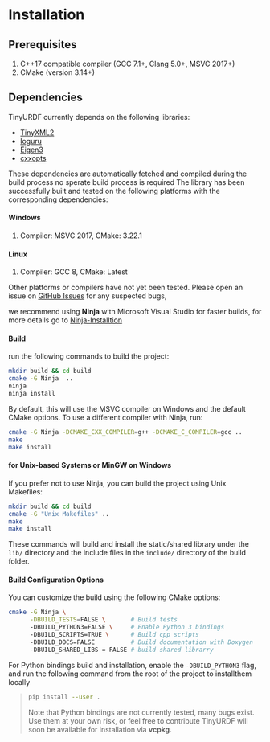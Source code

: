 Installation
=======

##  Prerequisites

1. C++17 compatible compiler (GCC 7.1+, Clang 5.0+, MSVC 2017+)
2. CMake (version 3.14+)
## Dependencies

TinyURDF currently depends on the following libraries:
- [TinyXML2](https://github.com/leethomason/tinyxml2)
- [loguru](https://github.com/emilk/loguru)
- [Eigen3](https://eigen.tuxfamily.org)
- [cxxopts](https://github.com/jarro2783/cxxopts)

These dependencies are automatically fetched and compiled during the build process no sperate build process is required
The library has been successfully built and tested on the following platforms with the corresponding dependencies:

#### Windows 
1. Compiler: MSVC 2017, CMake: 3.22.1
#### Linux 
1. Compiler: GCC 8, CMake: Latest

Other platforms or compilers have not yet been tested. Please open an issue on [GitHub Issues](https://github.com/wissem01chiha/tinyurdf/issues) for any suspected bugs,

we recommend using **Ninja** with Microsoft Visual Studio for faster builds, for more details go to
[Ninja-Installtion](docs/Ressources.md)

 
#### Build

run the following commands to build the project:

```bash
mkdir build && cd build
cmake -G Ninja  ..
ninja
ninja install 
```
By default, this will use the MSVC compiler on Windows and the default CMake options. To use a different compiler with Ninja, run:

```bash
cmake -G Ninja -DCMAKE_CXX_COMPILER=g++ -DCMAKE_C_COMPILER=gcc ..
make 
make install 
```
#### for Unix-based Systems or MinGW on Windows 
If you prefer not to use Ninja, you can build the project using Unix Makefiles:  
```bash
mkdir build && cd build
cmake -G "Unix Makefiles" ..
make
make install 
```
These commands will build and install the static/shared library under the `lib/` directory and the include files in the `include/` directory of the build folder.  

#### Build Configuration Options
You can customize the build using the following CMake options:
```bash
cmake -G Ninja \
      -DBUILD_TESTS=FALSE \       # Build tests 
      -DBUILD_PYTHON3=FALSE \     # Enable Python 3 bindings
      -DBUILD_SCRIPTS=TRUE \      # Build cpp scripts 
      -DBUILD_DOCS=FALSE          # Build documentation with Doxygen  
      -DBUILD_SHARED_LIBS = FALSE # build shared librarry 

```
 For Python bindings build and installation, enable the `-DBUILD_PYTHON3` flag, and run the following command from the root of the project to installthem locally

> ```bash  
> pip install --user .  
> ```  
> Note that Python bindings are not currently tested, many bugs exist. Use them at your own risk, or feel free to contribute
TinyURDF will soon be available for installation via **vcpkg**.  





